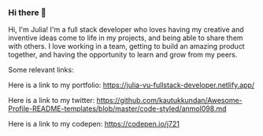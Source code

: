 ### Hi there 👋

Hi, I'm Julia! I'm a full stack developer who loves having my creative and inventive ideas come to life in my projects, and being able to share them with others. I love working in a team, getting to build an amazing product together, and having the opportunity to learn and grow from my peers. 
 
Some relevant links:

Here is a link to my portfolio: https://julia-vu-fullstack-developer.netlify.app/

Here is a link to my twitter: https://github.com/kautukkundan/Awesome-Profile-README-templates/blob/master/code-styled/anmol098.md

Here is a link to my codepen: https://codepen.io/j721


